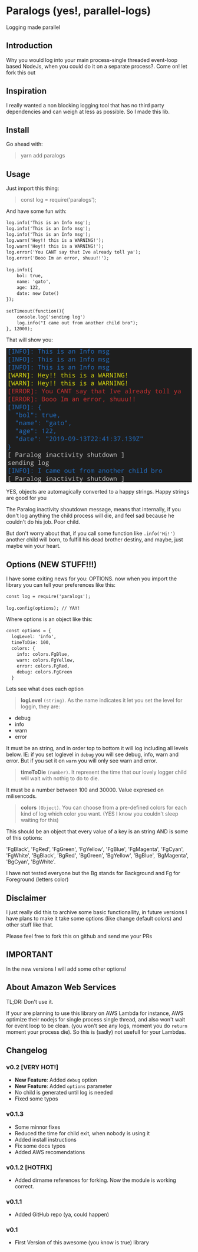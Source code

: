 # Paralogs (yes!, parallel-logs)
Logging made parallel

## Introduction
Why you would log into your main process-single threaded event-loop based NodeJs, when you could do it on a separate process?.
Come on! let fork this out

## Inspiration
I really wanted a non blocking logging tool that has no third party dependencies and can weigh at less as possible.
So I made this lib.

## Install
Go ahead with:
> yarn add paralogs

## Usage
Just import this thing:
> const log = require('paralogs');

And have some fun with: 
```
log.info('This is an Info msg');
log.info('This is an Info msg');
log.info('This is an Info msg');
log.warn('Hey!! this is a WARNING!');
log.warn('Hey!! this is a WARNING!');
log.error('You CANT say that Ive already toll ya');
log.error('Booo Im an error, shuuu!!');

log.info({
    bol: true,
    name: 'gato',
    age: 122,
    date: new Date()
});

setTimeout(function(){
    console.log('sending log') 
    log.info("I came out from another child bro"); 
}, 12000);
```
That will show you:

![alt text](https://raw.githubusercontent.com/Mystogab/common/master/paralogs_screenshot.png.png "sample")

YES, objects are automagically converted to a happy strings. Happy strings are good for you

The Paralog inactivity shoutdown message, means that internally, if you don't log anything the child process will die, and feel sad because he couldn't do his job. Poor child.

But don't worry about that, if you call some function like `.info('Hi!')` another child will born, to fulfill his dead brother destiny, and maybe, just maybe win your heart.

## Options (**NEW STUFF!!!**)
I have some exiting news for you: OPTIONS. now when you import the library you can tell your preferences like this:
```
const log = require('paralogs');

log.config(options); // YAY!
```

Where options is an object like this:
```
const options = {
  logLevel: 'info',
  timeToDie: 100,
  colors: {
    info: colors.FgBlue,
    warn: colors.FgYellow,
    error: colors.FgRed,
    debug: colors.FgGreen
  }
```

Lets see what does each option

>**logLevel** `(string)`. As the name indicates it let you set the level for loggin, they are:

- debug
- info
- warn
- error

It must be an string, and in order top to bottom it will log including all levels below. IE: if you set loglevel in `debug` you will see debug, info, warn and error. But if you set it on `warn` you will only see warn and error.

>**timeToDie** `(number)`. It represent the time that our lovely logger child will wait with nothig to do to die. 

It must be a number between 100 and 30000. Value expresed on milisencods.

>**colors** `(Object)`. You can choose from a pre-defined colors for each kind of log which color you want. (YES I know you couldn't sleep waiting for this)

This should be an object that every value of a key is an string AND is some of this options:

 'FgBlack',
  'FgRed',
  'FgGreen',
  'FgYellow',
  'FgBlue',
  'FgMagenta',
  'FgCyan',
  'FgWhite',
  'BgBlack',
  'BgRed',
  'BgGreen',
  'BgYellow',
  'BgBlue',
  'BgMagenta',
  'BgCyan',
  'BgWhite'.

I have not tested everyone but the Bg stands for Background and Fg for Foreground (letters color)

## Disclaimer
I just really did this to archive some basic functionallity, in future versions I have plans to make it take some options (like change default colors) and other stuff like that. 

Please feel free to fork this on github and send me your PRs

## IMPORTANT
In the new versions I will add some other options!

## About Amazon Web Services
TL;DR: Don't use it.

If your are planning to use this library on AWS Lambda for instance, AWS optimize their nodejs for single process single thread, and also won't wait for event loop to be clean. (you won't see any logs, moment you do `return` moment your process die).
So this is (sadly) not usefull for your Lambdas.

## Changelog

### v0.2 [**VERY HOT!**]
- **New Feature**: Added `debug` option
- **New Feature**: Added `options` parameter
- No child is generated until log is needed
- Fixed some typos

### v0.1.3
- Some minnor fixes
- Reduced the time for child exit, when nobody is using it
- Added install instructions
- Fix some docs typos
- Added AWS recomendations

### v0.1.2 [HOTFIX]
- Added dirname references for forking. Now the module is working correct.

### v0.1.1
- Added GitHub repo (ya, could happen)

### v0.1
- First Version of this awesome (you know is true) library